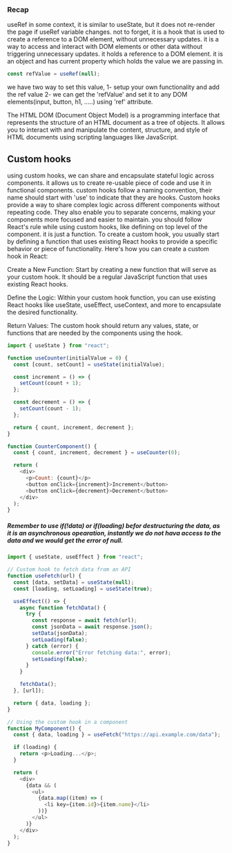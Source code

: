 ### Recap

useRef in some context, it is similar to useState, but it does not re-render the page if useRef variable changes.
not to forget, it is a hook that is used to create a reference to a DOM element, without unnecessary updates.
it is a way to access and interact with DOM elements or other data without triggering unnecessary updates.
it holds a reference to a DOM element.
it is an object and has current property which holds the value we are passing in.

```js
const refValue = useRef(null);
```

we have two way to set this value,
1- setup your own functionality and add the ref value
2- we can get the 'refValue' and set it to any DOM elements(input, button, h1, .....) using 'ref' attribute.

The HTML DOM (Document Object Model) is a programming interface that represents the structure of an HTML document as a tree of objects. It allows you to interact with and manipulate the content, structure, and style of HTML documents using scripting languages like JavaScript.

## Custom hooks

using custom hooks, we can share and encapsulate stateful logic across components.
it allows us to create re-usable piece of code and use it in functional components.
custom hooks follow a naming convention, their name should start with 'use' to indicate that they are hooks.
Custom hooks provide a way to share complex logic across different components without repeating code.
They also enable you to separate concerns, making your components more focused and easier to maintain.
you should follow React's rule while using custom hooks, like defining on top level of the component.
it is just a function.
To create a custom hook, you usually start by defining a function that uses existing React hooks to provide a specific behavior or piece of functionality.
Here's how you can create a custom hook in React:

Create a New Function:
Start by creating a new function that will serve as your custom hook. It should be a regular JavaScript function that uses existing React hooks.

Define the Logic:
Within your custom hook function, you can use existing React hooks like useState, useEffect, useContext, and more to encapsulate the desired functionality.

Return Values:
The custom hook should return any values, state, or functions that are needed by the components using the hook.



```js
import { useState } from "react";

function useCounter(initialValue = 0) {
  const [count, setCount] = useState(initialValue);

  const increment = () => {
    setCount(count + 1);
  };

  const decrement = () => {
    setCount(count - 1);
  };

  return { count, increment, decrement };
}

function CounterComponent() {
  const { count, increment, decrement } = useCounter(0);

  return (
    <div>
      <p>Count: {count}</p>
      <button onClick={increment}>Increment</button>
      <button onClick={decrement}>Decrement</button>
    </div>
  );
}
```

##### Remember to use if(!data) or if(loading) befor destructuring the data, as it is an asynchronous opearation, instantly we do not hava access to the data and we would get the error of null.

```js
import { useState, useEffect } from "react";

// Custom hook to fetch data from an API
function useFetch(url) {
  const [data, setData] = useState(null);
  const [loading, setLoading] = useState(true);

  useEffect(() => {
    async function fetchData() {
      try {
        const response = await fetch(url);
        const jsonData = await response.json();
        setData(jsonData);
        setLoading(false);
      } catch (error) {
        console.error("Error fetching data:", error);
        setLoading(false);
      }
    }

    fetchData();
  }, [url]);

  return { data, loading };
}

// Using the custom hook in a component
function MyComponent() {
  const { data, loading } = useFetch("https://api.example.com/data");

  if (loading) {
    return <p>Loading...</p>;
  }

  return (
    <div>
      {data && (
        <ul>
          {data.map((item) => (
            <li key={item.id}>{item.name}</li>
          ))}
        </ul>
      )}
    </div>
  );
}
```
